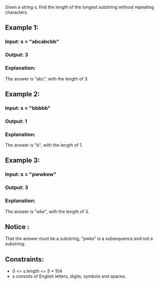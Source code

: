 Given a string s, find the length of the longest substring without repeating characters.

## Example 1:
### Input: s = "abcabcbb"
### Output: 3
### Explanation: 
   The answer is "abc", with the length of 3.

## Example 2:

### Input: s = "bbbbb"
### Output: 1
### Explanation: 
The answer is "b", with the length of 1.

## Example 3:
### Input: s = "pwwkew"
### Output: 3
### Explanation: 
The answer is "wke", with the length of 3.

## Notice :
That the answer must be a substring, "pwke" is a subsequence and not a substring.
## Constraints:
- 0 <= s.length <= 5 * 104
- s consists of English letters, digits, symbols and spaces.
